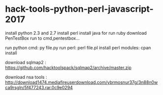 # hack-tools-python-perl-javascript-2017
install python 2.3 and 2.7
install perl
install java
for run ruby download PenTestBox
run to cmd,pentestbox...

run python cmd: py file.py
run perl: perl file.pl
install perl modules: cpan install

download sqlmap2 : https://github.com/hacktoolspack/sqlmap2/archive/master.zip


download nsa tools : http://download1474.mediafireuserdownload.com/ybrmosnur37g/3n88n0wca9rsgln/5f477243.rar.0c9e0294
